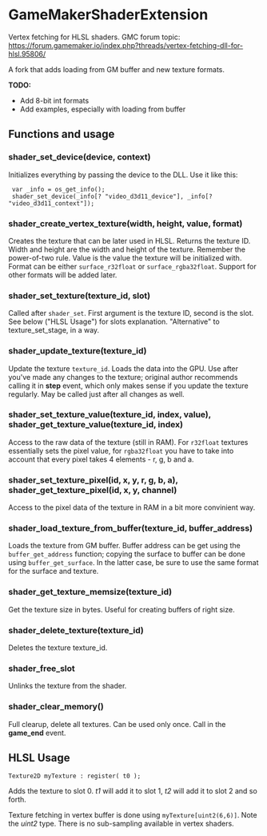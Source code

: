 # GameMakerShaderExtension
 Vertex fetching for HLSL shaders.
 GMC forum topic: https://forum.gamemaker.io/index.php?threads/vertex-fetching-dll-for-hlsl.95806/

 A fork that adds loading from GM buffer and new texture formats.

 __TODO:__
 - Add 8-bit int formats
 - Add examples, especially with loading from buffer

 ## Functions and usage
 
 ### shader_set_device(device, context)
 
 Initializes everything by passing the device to the DLL. Use it like this:

     var _info = os_get_info();
     shader_set_device(_info[? "video_d3d11_device"], _info[? "video_d3d11_context"]);

### shader_create_vertex_texture(width, height, value, format)

Creates the texture that can be later used in HLSL. Returns the texture ID.
Width and height are the width and height of the texture. Remember the power-of-two rule.
Value is the value the texture will be initialized with.
Format can be either ``surface_r32float`` or ``surface_rgba32float``. Support for other formats will be added later.

### shader_set_texture(texture_id, slot)

Called after ``shader_set``. First argument is the texture ID, second is the slot. See below ("HLSL Usage") for slots explanation. "Alternative" to texture_set_stage, in a way.

### shader_update_texture(texture_id)

Update the texture ``texture_id``. Loads the data into the GPU. Use after you've made any changes to the texture; original author recommends calling it in __step__ event, which only makes sense if you update the texture regularly. May be called just after all changes as well.

### shader_set_texture_value(texture_id, index, value), shader_get_texture_value(texture_id, index)

Access to the raw data of the texture (still in RAM). For ``r32float`` textures essentially sets the pixel value, for ``rgba32float`` you have to take into account that every pixel takes 4 elements - r, g, b and a.

### shader_set_texture_pixel(id, x, y, r, g, b, a), shader_get_texture_pixel(id, x, y, channel)

Access to the pixel data of the texture in RAM in a bit more convinient way.

### shader_load_texture_from_buffer(texture_id, buffer_address)

Loads the texture from GM buffer. Buffer address can be get using the ``buffer_get_address`` function; copying the surface to buffer can be done using ``buffer_get_surface``. In the latter case, be sure to use the same format for the surface and texture.

### shader_get_texture_memsize(texture_id)

Get the texture size in bytes. Useful for creating buffers of right size.

### shader_delete_texture(texture_id)

Deletes the texture texture_id.

### shader_free_slot

Unlinks the texture from the shader.

### shader_clear_memory()

Full clearup, delete all textures. Can be used only once. Call in the __game_end__ event.

## HLSL Usage

``Texture2D myTexture : register( t0 );``

Adds the texture to slot 0. *t1* will add it to slot 1, *t2* will add it to slot 2 and so forth.

Texture fetching in vertex buffer is done using ``myTexture[uint2(6,6)]``. Note the _uint2_ type. There is no sub-sampling available in vertex shaders.
